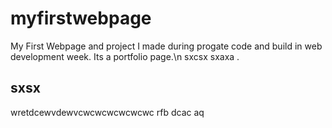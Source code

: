 # myfirstwebpage
My First Webpage and project I made during progate code and build in web development week. Its a portfolio page.\n
sxcsx
sxaxa
.

## sxsx
wretdcewvdewvcwcwcwcwcwcwc
rfb
dcac
aq

